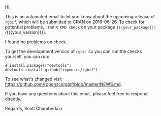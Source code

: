 Hi,

This is an automated email to let you know about the upcoming release of `rgbif`, which will be submitted to CRAN on 2016-06-26. To check for potential problems, I ran `R CMD check` on your package `{{{your_package}}}` ({{{your_version}}}).

I found no problems on check.

To get the development version of `rgbif` so you can run the checks yourself, you can run:

    # install.packages("devtools")
    devtools::install_github("ropensci/rgbif")

To see what's changed visit <https://github.com/ropensci/rgbif/blob/master/NEWS.md>.

If you have any questions about this email, please feel free to respond directly.

Regards,
Scott Chamberlain

